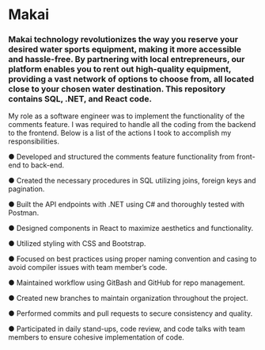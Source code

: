 # Makai

### Makai technology revolutionizes the way you reserve your desired water sports equipment, making it more accessible and hassle-free. By partnering with local entrepreneurs, our platform enables you to rent out high-quality equipment, providing a vast network of options to choose from, all located close to your chosen water destination. This repository contains SQL, .NET, and React code.
My role as a software engineer was to implement the functionality of the comments feature. I was required to handle all the coding from the backend to the frontend. Below is a list of the actions I took to accomplish my responsibilities.

● Developed and structured the comments feature functionality from front-end to back-end.

● Created the necessary procedures in SQL utilizing joins, foreign keys and pagination.

● Built the API endpoints with .NET using C# and thoroughly tested with Postman.

● Designed components in React to maximize aesthetics and functionality.

● Utilized styling with CSS and Bootstrap.

● Focused on best practices using proper naming convention and casing to avoid compiler issues with team member’s code.

● Maintained workflow using GitBash and GitHub for repo management.

● Created new branches to maintain organization throughout the project.

● Performed commits and pull requests to secure consistency and quality.

● Participated in daily stand-ups, code review, and code talks with team members to ensure cohesive implementation of code.
